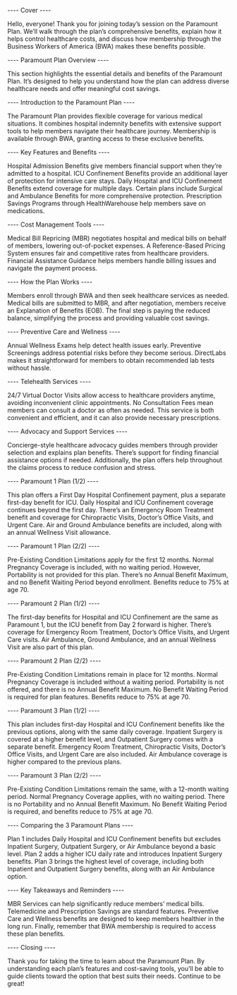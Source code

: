 ---- Cover ----

Hello, everyone! Thank you for joining today’s session on the Paramount Plan. We’ll walk through the plan’s comprehensive benefits, explain how it helps control healthcare costs, and discuss how membership through the Business Workers of America (BWA) makes these benefits possible.

---- Paramount Plan Overview ----

This section highlights the essential details and benefits of the Paramount Plan. It’s designed to help you understand how the plan can address diverse healthcare needs and offer meaningful cost savings.

---- Introduction to the Paramount Plan ----

The Paramount Plan provides flexible coverage for various medical situations. It combines hospital indemnity benefits with extensive support tools to help members navigate their healthcare journey. Membership is available through BWA, granting access to these exclusive benefits.

---- Key Features and Benefits ----

Hospital Admission Benefits give members financial support when they’re admitted to a hospital. ICU Confinement Benefits provide an additional layer of protection for intensive care stays. Daily Hospital and ICU Confinement Benefits extend coverage for multiple days. Certain plans include Surgical and Ambulance Benefits for more comprehensive protection. Prescription Savings Programs through HealthWarehouse help members save on medications.

---- Cost Management Tools ----

Medical Bill Repricing (MBR) negotiates hospital and medical bills on behalf of members, lowering out-of-pocket expenses. A Reference-Based Pricing System ensures fair and competitive rates from healthcare providers. Financial Assistance Guidance helps members handle billing issues and navigate the payment process.

---- How the Plan Works ----

Members enroll through BWA and then seek healthcare services as needed. Medical bills are submitted to MBR, and after negotiation, members receive an Explanation of Benefits (EOB). The final step is paying the reduced balance, simplifying the process and providing valuable cost savings.

---- Preventive Care and Wellness ----

Annual Wellness Exams help detect health issues early. Preventive Screenings address potential risks before they become serious. DirectLabs makes it straightforward for members to obtain recommended lab tests without hassle.

---- Telehealth Services ----

24/7 Virtual Doctor Visits allow access to healthcare providers anytime, avoiding inconvenient clinic appointments. No Consultation Fees mean members can consult a doctor as often as needed. This service is both convenient and efficient, and it can also provide necessary prescriptions.

---- Advocacy and Support Services ----

Concierge-style healthcare advocacy guides members through provider selection and explains plan benefits. There’s support for finding financial assistance options if needed. Additionally, the plan offers help throughout the claims process to reduce confusion and stress.

---- Paramount 1 Plan (1/2) ----

This plan offers a First Day Hospital Confinement payment, plus a separate first-day benefit for ICU. Daily Hospital and ICU Confinement coverage continues beyond the first day. There’s an Emergency Room Treatment benefit and coverage for Chiropractic Visits, Doctor’s Office Visits, and Urgent Care. Air and Ground Ambulance benefits are included, along with an annual Wellness Visit allowance.

---- Paramount 1 Plan (2/2) ----

Pre-Existing Condition Limitations apply for the first 12 months. Normal Pregnancy Coverage is included, with no waiting period. However, Portability is not provided for this plan. There’s no Annual Benefit Maximum, and no Benefit Waiting Period beyond enrollment. Benefits reduce to 75% at age 70.

---- Paramount 2 Plan (1/2) ----

The first-day benefits for Hospital and ICU Confinement are the same as Paramount 1, but the ICU benefit from Day 2 forward is higher. There’s coverage for Emergency Room Treatment, Doctor’s Office Visits, and Urgent Care visits. Air Ambulance, Ground Ambulance, and an annual Wellness Visit are also part of this plan.

---- Paramount 2 Plan (2/2) ----

Pre-Existing Condition Limitations remain in place for 12 months. Normal Pregnancy Coverage is included without a waiting period. Portability is not offered, and there is no Annual Benefit Maximum. No Benefit Waiting Period is required for plan features. Benefits reduce to 75% at age 70.

---- Paramount 3 Plan (1/2) ----

This plan includes first-day Hospital and ICU Confinement benefits like the previous options, along with the same daily coverage. Inpatient Surgery is covered at a higher benefit level, and Outpatient Surgery comes with a separate benefit. Emergency Room Treatment, Chiropractic Visits, Doctor’s Office Visits, and Urgent Care are also included. Air Ambulance coverage is higher compared to the previous plans.

---- Paramount 3 Plan (2/2) ----

Pre-Existing Condition Limitations remain the same, with a 12-month waiting period. Normal Pregnancy Coverage applies, with no waiting period. There is no Portability and no Annual Benefit Maximum. No Benefit Waiting Period is required, and benefits reduce to 75% at age 70.

---- Comparing the 3 Paramount Plans ----

Plan 1 includes Daily Hospital and ICU Confinement benefits but excludes Inpatient Surgery, Outpatient Surgery, or Air Ambulance beyond a basic level. Plan 2 adds a higher ICU daily rate and introduces Inpatient Surgery benefits. Plan 3 brings the highest level of coverage, including both Inpatient and Outpatient Surgery benefits, along with an Air Ambulance option.

---- Key Takeaways and Reminders ----

MBR Services can help significantly reduce members’ medical bills. Telemedicine and Prescription Savings are standard features. Preventive Care and Wellness benefits are designed to keep members healthier in the long run. Finally, remember that BWA membership is required to access these plan benefits.

---- Closing ----

Thank you for taking the time to learn about the Paramount Plan. By understanding each plan’s features and cost-saving tools, you’ll be able to guide clients toward the option that best suits their needs. Continue to be great!
